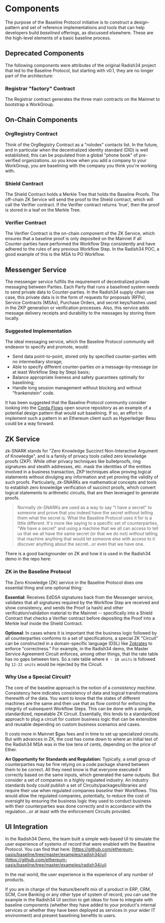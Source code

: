 # Components

The purpose of the Baseline Protocol initiative is to construct a design-pattern and set of reference implementations and tools that can help developers build _baselined_ offerings, as discussed elsewhere. These are the high-level elements of a basic baseline process.

## Deprecated Components <a href="#on-chain-components" id="on-chain-components"></a>

The following components were attributes of the original Radish34 project that led to the Baseline Protocol, but starting with v0.1, they are no longer part of the architecture:

### Registrar "factory" Contract <a href="#registrar-factory-contract" id="registrar-factory-contract"></a>

The Registrar contract generates the three main contracts on the Mainnet to bootstrap a WorkGroup.

## On-Chain Components <a href="#on-chain-components" id="on-chain-components"></a>

### OrgRegistry Contract <a href="#orgregistry-contract" id="orgregistry-contract"></a>

Think of the OrgRegistry Contract as a "rolodex" contacts list. In the future, and in particular when the decentralized identity standard (DID) is well established, this can be populated from a global "phone book" of pre-verified organizations..so you know when you add a company to your WorkGroup, you are baselining with the company you think you're working with.

### Shield Contract <a href="#shield-contract" id="shield-contract"></a>

The Shield Contract holds a Merkle Tree that holds the Baseline Proofs. The off-chain ZK Service will send the proof to the Shield contract, which will call the Verifier contract. If the Verifier contract returns 'true', then the proof is stored in a leaf on the Merkle Tree.

### Verifier Contract <a href="#verifier-contract" id="verifier-contract"></a>

The Verifier Contract is the on-chain component of the ZK Service, which ensures that a baseline proof is only deposited on the Mainnet if all Counter-parties have performed the Workflow Step consistently and have adhered to the rules of any previous Workflow Step. In the Radish34 POC, a good example of this is the MSA to PO Workflow.

## Messenger Service <a href="#messenger-service" id="messenger-service"></a>

The messenger service fulfills the requirement of decentralized private messaging between Parties. Each Party that runs a baselined system needs to send private data to Counter-parties. In the Radish34 supply chain use case, this private data is in the form of requests for proposals (RFPs), Service Contracts (MSAs), Purchase Orders, and secret keys/hashes used in the ZKP generation or verification processes. Also, this service adds message delivery receipts and durability to the messages by storing them locally.

### Suggested Implementation <a href="#suggested-implementation" id="suggested-implementation"></a>

The ideal messaging service, which the Baseline Protocol community will endeavor to specify and promote, would:

* Send data point-to-point, stored only by specified counter-parties with no intermediary storage;
* Able to specify different counter-parties on a message-by-message (or at least Workflow Step by Step) basis;
* Balance appropriate liveness and safety guarantees optimally for baselining;
* Handle long session management without blocking and without "frankenstein" code.

It has been suggested that the Baseline Protocol community consider looking into the [Corda Flows](https://github.com/corda/corda) open source repository as an example of a potential design pattern that would suit baselining. If so, an effort to implement such a pattern in an Ethereum client such as Hyperledger Besu could be a way forward.

## ZK Service <a href="#zk-service" id="zk-service"></a>

zk-SNARK stands for "Zero Knowledge Succinct Non-Interactive Argument of Knowledge", and is a family of privacy tools called zero knowledge proofs (ZKP). While other privacy techniques like bulletproofs, ring signatures and stealth addresses, etc. mask the identities of the entities involved in a business transaction, ZKP techniques allow proving logical statements without divulging any information and yet proving the validity of such proofs. Particularly, zk-SNARKs are mathematical concepts and tools to establish zero knowledge verification of succinct proofs, which convert logical statements to arithmetic circuits, that are then leveraged to generate proofs.

> Normally zk-SNARKs are used as a way to say "I have a secret" to someone and prove that you indeed have the secret without telling them what the secret is. What the Baseline Protocol uses it for is a little different. It's more like saying to a specific set of counterparties, "We have a secret" and using a machine that we all can access to tell us that we all have the same secret (or that we do not) _without_ telling that machine anything that would let someone else with access to it discover anything about the secret...or even that we have one.

There is a good backgrounder on ZK and how it is used in the Radish34 demo in the repo here:

### ZK in the Baseline Protocol <a href="#zk-in-the-baseline-protocol" id="zk-in-the-baseline-protocol"></a>

The Zero Knowledge (ZK) service in the Baseline Protocol does one essential thing and one optional thing:

**Essential**: Receives EdDSA signatures back from the Messenger service, validates that all signatures required by the Workflow Step are received and show consistency, and sends the Proof (a hash) and other verification/validation material to the Mainnet -- specifically into a Shield Contract that checks a Verifier contract before depositing the Proof into a Merkle leaf inside the Shield Contract.

**Optional**: In cases where it is important that the business logic followed by all counterparties conforms to a set of specifications, a special ZK "Circuit" can be constructed in a domain-specific language (DSL) like [Zokrates](https://github.com/Zokrates/ZoKrates) to enforce "correctness." For example, in the Radish34 demo, the Master Service Agreement Circuit enforces, among other things, that the rate table has no gaps between tiers. So a rate table where `0 - 10 units` is followed by `12-22 units` would be rejected by the Circuit.

### Why Use a Special Circuit? <a href="#why-use-a-special-circuit" id="why-use-a-special-circuit"></a>

The core of the baseline approach is the notion of a _consistency machine_. Consistency here indicates consistency of data and logical transformations therewith of the data. You want to know that the states of different machines are the same and then use that as flow control for enforcing the integrity of subsequent Workflow Steps. This can be done with a simple, standardized, repeatable ZK Circuit. Essentially, this lends to a standardized approach to plug a circuit for custom business logic that can be extensible and reusable depending on custom business scenarios and cases.

It costs more in Mainnet $gas fees and in time to set up specialized circuits. But with advances in ZK, the cost has come down to where an initial test of the Radish34 MSA was in the low tens of cents, depending on the price of Ether.

**An Opportunity for Standards and Regulation:** Typically, a small group of counterparties may be fine relying on a code package shared between them to be correct. All they need know is that everyone executed it correctly based on the same inputs, which generated the same outputs. But consider a set of companies in a highly regulated industry. An industry standards body could publish a set of Circuits/packages/libraries and require their use when regulated companies _baseline_ their Workflows. This would allow the regulated companies, potentially, to reduce the cost of oversight by ensuring the business logic they used to conduct business with their counterparties was done correctly and in accordance with the regulation...or at least with the enforcement Circuits provided.

## UI Integration <a href="#ui-integration" id="ui-integration"></a>

In the Radish34 Demo, the team built a simple web-based UI to simulate the user experience of systems of record that were enabled with the Baseline Protocol. You can find that here: [https://github.com/ethereum-oasis/baseline/tree/master/examples/radish34/ui](https://github.com/ethereum-oasis/baseline/tree/master/examples/radish34/ui)

In the real world, the user experience is the experience of any number of products.

If you are in charge of the feature/benefit mix of a product in ERP, CRM, SCM, Core Banking or any other type of system of record, you can use the example in the Radish34 UI section to get ideas for how to integrate with baseline components (whether they have added to your product's internal services or whether they have been deployed as services in your wider IT environment) and present baselining benefits to users.

​
